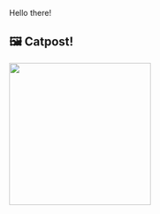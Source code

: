 Hello there!



## 🖼️ Catpost!

<sub>
    <img src="https://cdn2.thecatapi.com/images/MTkyMzUxMA.jpg" height="256">
</sub>

